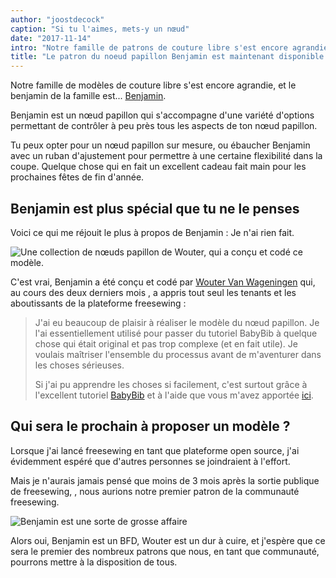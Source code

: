 ```yaml
---
author: "joostdecock"
caption: "Si tu l'aimes, mets-y un nœud"
date: "2017-11-14"
intro: "Notre famille de patrons de couture libre s'est encore agrandie, et le benjamin de la famille est... Benjamin ."
title: "Le patron du noeud papillon Benjamin est maintenant disponible en version bêta. Et je n'ai rien eu à faire."
---
```


Notre famille de modèles de couture libre s'est encore agrandie, et le benjamin de la famille est... [Benjamin](/designs/benjamin).

Benjamin est un nœud papillon qui s'accompagne d'une variété d'options permettant de contrôler à peu près tous les aspects de ton nœud papillon.

Tu peux opter pour un nœud papillon sur mesure, ou ébaucher Benjamin avec un ruban d'ajustement pour permettre à une certaine flexibilité dans la coupe. Quelque chose qui en fait un excellent cadeau fait main pour les prochaines fêtes de fin d'année.

## Benjamin est plus spécial que tu ne le penses

Voici ce qui me réjouit le plus à propos de Benjamin : Je n'ai rien fait.

![Une collection de nœuds papillon de Wouter, qui a conçu et codé ce modèle.](https://posts.freesewing.org/uploads/bowties_4f3e05ec53.jpg)

C'est vrai, Benjamin a été conçu et codé par [Wouter Van Wageningen](/users/xdpug) qui, au cours des deux derniers mois , a appris tout seul les tenants et les aboutissants de la plateforme freesewing :

> J'ai eu beaucoup de plaisir à réaliser le modèle du nœud papillon. Je l'ai essentiellement utilisé pour passer du tutoriel BabyBib à quelque chose qui était original et pas trop complexe (et en fait utile). Je voulais maîtriser l'ensemble du processus avant de m'aventurer dans les choses sérieuses. 
> 
> Si j'ai pu apprendre les choses si facilement, c'est surtout grâce à l'excellent tutoriel [BabyBib](https://freesewing.org/tutorials/pattern-design/) et à l'aide que vous m'avez apportée [ici](https://discord.freesewing.org).

## Qui sera le prochain à proposer un modèle ?

Lorsque j'ai lancé freesewing en tant que plateforme open source, j'ai évidemment espéré que d'autres personnes se joindraient à l'effort.

Mais je n'aurais jamais pensé que moins de 3 mois après la sortie publique de freesewing, , nous aurions notre premier patron de la communauté freesewing.

![Benjamin est une sorte de grosse affaire](https://posts.freesewing.org/uploads/giphy_7a40f62815.gif)

Alors oui, Benjamin est un BFD, Wouter est un dur à cuire, et j'espère que ce sera le premier des nombreux patrons que nous, en tant que communauté, pourrons mettre à la disposition de tous.

